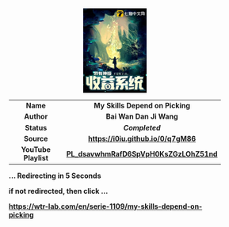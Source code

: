 
<meta charset="UTF-8">
<meta name="viewport" content="width=device-width, initial-scale=1.0">
<meta http-equiv="refresh" content="5;url=https://wtr-lab.com/en/serie-1109/my-skills-depend-on-picking">

<div style='margin: auto; width: 85%; padding: 10px;'>

<img src=".image/ihaglis.jpeg" style='display: block; margin: auto; width: 30%;'>

| | |
| :---: | :---: |
| **Name** | **My Skills Depend on Picking** |
| **Author** | **Bai Wan Dan Ji Wang** |
| **Status** | ***Completed*** |
| **Source** | **https://i0iu.github.io/0/q7gM86** |
| **YouTube Playlist** | [**PL_dsavwhmRafD6SpVpH0KsZGzLOhZ51nd**](https://www.youtube.com/playlist?list=PL_dsavwhmRafD6SpVpH0KsZGzLOhZ51nd) |

**... Redirecting in 5 Seconds**

**if not redirected, then click ...**

**https://wtr-lab.com/en/serie-1109/my-skills-depend-on-picking**

</div>
